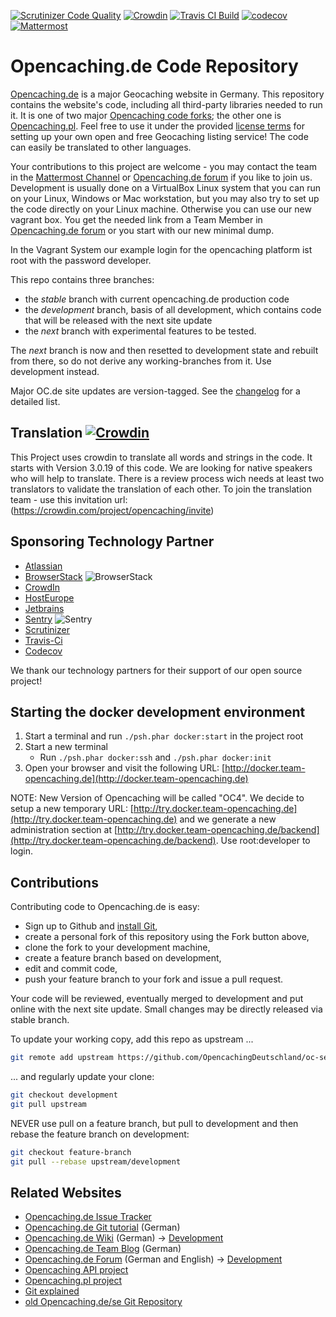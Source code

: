 [![Scrutinizer Code Quality](https://scrutinizer-ci.com/g/OpencachingDeutschland/oc-server3/badges/quality-score.png?b=development)](https://scrutinizer-ci.com/g/OpencachingDeutschland/oc-server3/?branch=development)  [![Crowdin](https://d322cqt584bo4o.cloudfront.net/opencaching/localized.svg)](https://crowdin.com/project/opencaching) [![Travis CI Build](https://api.travis-ci.org/OpencachingDeutschland/oc-server3.svg?branch=development)](https://travis-ci.org/OpencachingDeutschland/oc-server3) [![codecov](https://codecov.io/gh/OpencachingDeutschland/oc-server3/branch/development/graph/badge.svg)](https://codecov.io/gh/OpencachingDeutschland/oc-server3) [![Mattermost](https://img.shields.io/badge/chat-on%20mattermost-brightgreen)](https://opencaching.cloud.mattermost.com/signup_user_complete/?id=ei5xmqwk5if7jpsakfwfbutmro&sbr=sa)

Opencaching.de Code Repository
==============================

[Opencaching.de](https://www.opencaching.de) is a major Geocaching website in Germany. This repository contains the
website's code, including all third-party libraries needed to run it. It is one of two major
[Opencaching code forks](https://wiki.opencaching.de/index.php/Datei:Codegenerationen.png); the other one
is [Opencaching.pl](https://github.com/opencaching/opencaching-pl). Feel free to use it under the provided
[license terms](https://github.com/OpencachingDeutschland/oc-server3/blob/development/LICENSE.md)
for setting up your own open and free Geocaching listing service! The code can easily be translated to other languages.

Your contributions to this project are welcome - you may contact the team in the
[Mattermost Channel](https://opencaching.cloud.mattermost.com/signup_user_complete/?id=ei5xmqwk5if7jpsakfwfbutmro&sbr=sa)
or [Opencaching.de forum](https://forum.opencaching.de/) if you like to join us. Development is usually done on a
VirtualBox Linux system that you can run on your Linux, Windows or Mac workstation, but you may also try to set up the
code directly on your Linux machine. Otherwise you can use our new vagrant box. You get the needed link from a Team
Member in
[Opencaching.de forum](https://forum.opencaching.de/) or you start with our new minimal dump.

In the Vagrant System our example login for the opencaching platform ist root with the password developer.

This repo contains three branches:

* the *stable* branch with current opencaching.de production code
* the *development* branch, basis of all development, which contains code that will be released with the next site
  update
* the *next* branch with experimental features to be tested.

The *next* branch is now and then resetted to development state and rebuilt from there, so do not derive any
working-branches from it. Use development instead.

Major OC.de site updates are version-tagged. See
the [changelog](https://www.opencaching.de/articles.php?page=changelog&locale=EN)
for a detailed list.

Translation [![Crowdin](https://d322cqt584bo4o.cloudfront.net/opencaching/localized.svg)](https://crowdin.com/project/opencaching)
-----------
This Project uses crowdin to translate all words and strings in the code. It starts with Version 3.0.19 of this code. We
are looking for native speakers who will help to translate. There is a review process wich needs at least two
translators to validate the translation of each other. To join the translation team - use this invitation
url: (https://crowdin.com/project/opencaching/invite)

Sponsoring Technology Partner
-------------

* [Atlassian](https://www.atlassian.com/)
* [BrowserStack](https://www.browserstack.com/) ![BrowserStack](https://raw.githubusercontent.com/OpencachingDeutschland/oc-server3/development/doc/browser-stack.png)
* [CrowdIn](https://crowdin.com/)
* [HostEurope](https://www.hosteurope.de/)
* [Jetbrains](https://www.jetbrains.com/)
* [Sentry](https://sentry.io/) ![Sentry](https://raw.githubusercontent.com/OpencachingDeutschland/oc-server3/development/doc/sentry.png)
* [Scrutinizer](https://scrutinizer-ci.com)
* [Travis-Ci](https://travis-ci.org/)
* [Codecov](https://codecov.io/)

We thank our technology partners for their support of our open source project!

Starting the docker development environment
-------------

1. Start a terminal and run `./psh.phar docker:start` in the project root
2. Start a new terminal
    - Run `./psh.phar docker:ssh` and `./psh.phar docker:init`
3. Open your browser and visit the following URL: [http://docker.team-opencaching.de](http://docker.team-opencaching.de)

NOTE: New Version of Opencaching will be called "OC4". We decide to setup a new temporary
URL: [http://try.docker.team-opencaching.de](http://try.docker.team-opencaching.de) and we generate a new administration section
at [http://try.docker.team-opencaching.de/backend](http://try.docker.team-opencaching.de/backend). Use root:developer to login.

Contributions
-------------
Contributing code to Opencaching.de is easy:

* Sign up to Github and [install Git](https://help.github.com/articles/set-up-git),
* create a personal fork of this repository using the Fork button above,
* clone the fork to your development machine,
* create a feature branch based on development,
* edit and commit code,
* push your feature branch to your fork and issue a pull request.

Your code will be reviewed, eventually merged to development and put online with the next site update. Small changes may
be directly released via stable branch.

To update your working copy, add this repo as upstream ...

```bash
git remote add upstream https://github.com/OpencachingDeutschland/oc-server3.git
```

... and regularly update your clone:

```bash
git checkout development
git pull upstream
```

NEVER use pull on a feature branch, but pull to development and then rebase the feature branch on development:

```bash
git checkout feature-branch
git pull --rebase upstream/development
```

Related Websites
----------------

* [Opencaching.de Issue Tracker](https://opencaching.atlassian.net/jira/core/projects/RED/issues)
* [Opencaching.de Git tutorial](https://wiki.opencaching.de/index.php/Entwicklung/Git) (German)
* [Opencaching.de Wiki](https://wiki.opencaching.de/index.php/Hauptseite) (German)
  -> [Development](https://wiki.opencaching.de/index.php/Entwicklung)
* [Opencaching.de Team Blog](https://blog.opencaching.de/) (German)
* [Opencaching.de Forum](https://forum.opencaching.de/) (German and English)
  -> [Development](https://forum.opencaching-network.org/index.php?board=43.0)
* [Opencaching API project](https://github.com/opencaching/okapi)
* [Opencaching.pl project](https://github.com/opencaching/opencaching-pl)
* [Git explained](http://gitref.org/index.html)
* [old Opencaching.de/se Git Repository](https://github.com/OpencachingTeam/opencaching/)
